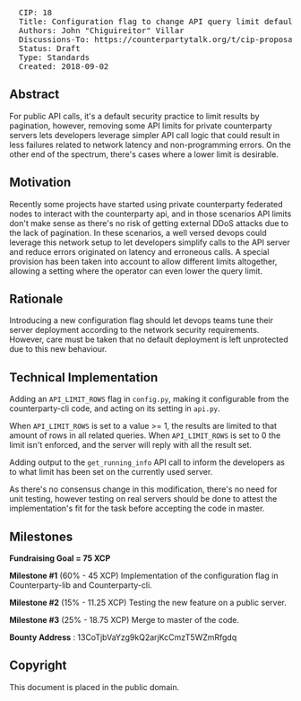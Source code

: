 <pre>
  CIP: 18
  Title: Configuration flag to change API query limit defaults
  Authors: John "Chiguireitor" Villar
  Discussions-To: https://counterpartytalk.org/t/cip-proposal-18-configuration-flag-to-remove-api-query-limit-defaults
  Status: Draft
  Type: Standards
  Created: 2018-09-02
</pre>

## Abstract ##

For public API calls, it's a default security practice to limit results by
pagination, however, removing some API limits for private counterparty servers
lets developers leverage simpler API call logic that could result in less
failures related to network latency and non-programming errors. On the other
end of the spectrum, there's cases where a lower limit is desirable.

## Motivation ##

Recently some projects have started using private counterparty federated nodes
to interact with the counterparty api, and in those scenarios API limits don't
make sense as there's no risk of getting external DDoS attacks due to the lack
of pagination. In these scenarios, a well versed devops could leverage this
network setup to let developers simplify calls to the API server and reduce
errors originated on latency and erroneous calls. A special provision has been
taken into account to allow different limits altogether, allowing a setting
where the operator can even lower the query limit.

## Rationale ##

Introducing a new configuration flag should let devops teams tune their server
deployment according to the network security requirements. However, care must
be taken that no default deployment is left unprotected due to this new
behaviour.

## Technical Implementation ##

Adding an `API_LIMIT_ROWS` flag in `config.py`, making it configurable from the
counterparty-cli code, and acting on its setting in `api.py`.

When `API_LIMIT_ROWS` is set to a value >= 1, the results are limited to that
amount of rows in all related queries. When `API_LIMIT_ROWS` is set to 0 the
limit isn't enforced, and the server will reply with all the result set.

Adding output to the `get_running_info` API call to inform the developers as to
what limit has been set on the currently used server.

As there's no consensus change in this modification, there's no need for unit
testing, however testing on real servers should be done to attest the
implementation's fit for the task before accepting the code in master.

## Milestones ##

**Fundraising Goal = 75 XCP**

**Milestone #1** (60% - 45 XCP)
Implementation of the configuration flag in Counterparty-lib and
Counterparty-cli.

**Milestone #2** (15% - 11.25 XCP)
Testing the new feature on a public server.

**Milestone #3** (25% - 18.75 XCP)
Merge to master of the code.

**Bounty Address** : 13CoTjbVaYzg9kQ2arjKcCmzT5WZmRfgdq

## Copyright ##

This document is placed in the public domain.
